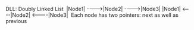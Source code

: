 DLL: Doubly Linked List
​
|Node1|  ---->|Node2|  ---->|Node3|
|Node1|  <----|Node2|  <----|Node3|
​
Each node has two pointers: next as well as previous